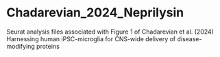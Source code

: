 # Chadarevian_2024_Neprilysin
Seurat analysis files associated with Figure 1 of Chadarevian et al. (2024) Harnessing human iPSC-microglia for CNS-wide delivery of disease-modifying proteins
